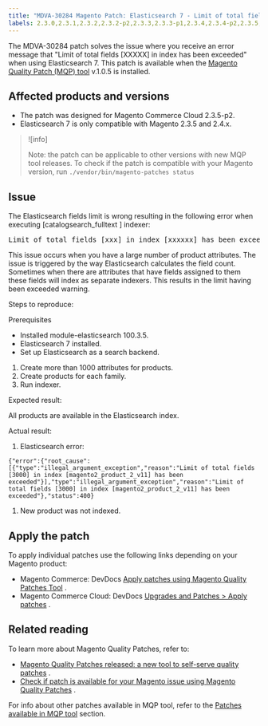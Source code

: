 ```yaml
---
title: "MDVA-30284 Magento Patch: Elasticsearch 7 - Limit of total fields [XXXXX] in index has been exceeded"
labels: 2.3.0,2.3.1,2.3.2,2.3.2-p2,2.3.3,2.3.3-p1,2.3.4,2.3.4-p2,2.3.5,2.3.5-p1,2.3.5-p2,2.3.6,2.4.0,2.4.0-p1,2.4.1,Elasticsearch problem,MQP 1.0.5,MQP patches,Magento Commerce,Magento Commerce Cloud,index,products,support tools
---
```


The MDVA-30284 patch solves the issue where you receive an error message that "Limit of total fields \[XXXXX\] in index has been exceeded" when using Elasticsearch 7. This patch is available when the [Magento Quality Patch (MQP) tool](https://devdocs.magento.com/guides/v2.4/comp-mgr/patching.html#mqp) v.1.0.5 is installed.

## Affected products and versions

* The patch was designed for Magento Commerce Cloud 2.3.5-p2.
* Elasticsearch 7 is only compatible with Magento 2.3.5 and 2.4.x.

>![info]
>
>Note: the patch can be applicable to other versions with new MQP tool releases. To check if the patch is compatible with your Magento version, run `./vendor/bin/magento-patches
    status` 

## Issue

The Elasticsearch fields limit is wrong resulting in the following error when executing \[catalogsearch\_fulltext \] indexer:

<pre>Limit of total fields [xxx] in index [xxxxxx] has been exceeded</pre>

This issue occurs when you have a large number of product attributes. The issue is triggered by the way Elasticsearch calculates the field count. Sometimes when there are attributes that have fields assigned to them these fields will index as separate indexers. This results in the limit having been exceeded warning.

 <span class="wysiwyg-underline">Steps to reproduce:</span> 

 <span class="wysiwyg-underline">Prerequisites</span> 

* Installed module-elasticsearch 100.3.5.
* Elasticsearch 7 installed.
* Set up Elasticsearch as a search backend.

1. Create more than 1000 attributes for products.
1. Create products for each family.
1. Run indexer.

 <span class="wysiwyg-underline">Expected result:</span> 

All products are available in the Elasticsearch index.

 <span class="wysiwyg-underline">Actual result:</span> 

1. Elasticsearch error:

 `{"error":{"root_cause":[{"type":"illegal_argument_exception","reason":"Limit
  of total fields [3000] in index [magento2_product_2_v11] has been exceeded"}],"type":"illegal_argument_exception","reason":"Limit
  of total fields [3000] in index [magento2_product_2_v11] has been exceeded"},"status":400}` 

1. New product was not indexed.

## Apply the patch

To apply individual patches use the following links depending on your Magento product:

* Magento Commerce: DevDocs [Apply patches using Magento Quality Patches Tool](https://devdocs.magento.com/guides/v2.4/comp-mgr/patching/mqp.html) .
* Magento Commerce Cloud: DevDocs [Upgrades and Patches > Apply patches](https://devdocs.magento.com/cloud/project/project-patch.html) .

## Related reading

To learn more about Magento Quality Patches, refer to:

* [Magento Quality Patches released: a new tool to self-serve quality patches](https://support.magento.com/hc/en-us/articles/360047139492) .
* [Check if patch is available for your Magento issue using Magento Quality Patches](https://support.magento.com/hc/en-us/articles/360047125252) .

For info about other patches available in MQP tool, refer to the [Patches available in MQP tool](https://support.magento.com/hc/en-us/sections/360010506631-Patches-available-in-MQP-tool-) section.